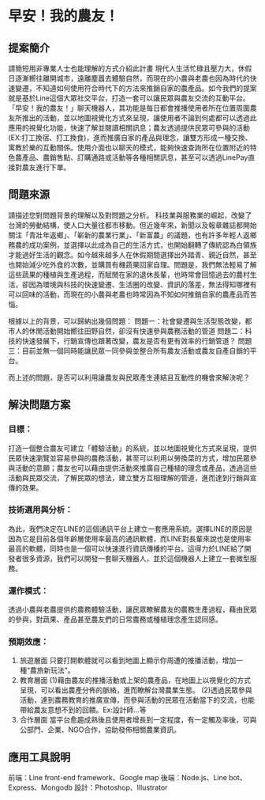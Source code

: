 # 早安！我的農友！

## 提案簡介
請簡短用非專業人士也能理解的方式介紹此計畫 
現代人生活忙碌且壓力大，休假日逐漸嚮往離開城市，遠離塵囂去體驗自然，而現在的小農與老農也因為時代的快速變遷，不知道如何使用符合時代下的方法來推銷自家的農產品。如今我們的提案就是基於Line這個大眾社交平台，打造一套可以讓民眾與農友交流的互動平台。
「早安！我的農友！」聊天機器人，其功能是每日都會推播使用者所在位置周圍農友所推出的活動，並以地圖視覺化方式來呈現，讓使用者不論到何處都可以透過此應用的視覺化功能，快速了解並閱讀相關訊息；農友透過提供民眾可參與的活動(EX:打工換宿、打工換食)，進而推廣自家的產品與理念，讓雙方形成一種交換、寓教於樂的互動關係。使用介面也以聊天的模式，能夠快速查詢所在位置附近的特色農產品、農銷售點、訂購通路或活動等各種相關訊息，甚至可以透過LinePay直接對農友進行下單。

## 問題來源
請描述您對問題背景的理解以及對問題之分析。
科技業與服務業的崛起，改變了台灣的勞動結構，使人口大量往都市移動。但近幾年來，新聞以及報章雜誌都開始關注「青壯年返鄉」、「嶄新的農業行業」、「新富農」的議題，也有許多年輕人返鄉務農的成功案例，並選擇以此成為自己的生活方式，也開始翻轉了傳統認為白領族才能過好生活的觀念。如今越來越多人在休假期間選擇出外踏青、親近自然，甚至也開始減少吃外食的次數，並購買有機蔬果回家自理。問題是，我們無法輕易了解這些蔬果的種植與生產過程，而賦閒在家的退休長輩，也時常會回憶過去的農村生活，卻因為環境與科技的快速變遷、生活圈的改變、資訊的落差，無法得知哪裡有可以回味的活動，而現在的小農與老農也時常因為不知如何推銷自家的農產品而苦惱。

根據以上的背景，可以歸納出幾個問題：
問題一：社會變遷與生活型態改變，都市人的休閒活動開始嚮往田野自然，卻沒有快速參與農務活動的管道
問題二：科技的快速發展下，行銷宣傳也跟著改變，農友是否有更有效率的行銷管道？
問題三：目前並無一個同時能讓民眾一同參與並整合所有農友活動或農友自產自銷的平台。

而上述的問題，是否可以利用讓農友與民眾產生連結且互動性的機會來解決呢？


## 解決問題方案
### 目標：
打造一個整合農友可建立「體驗活動」的系統，並以地圖視覺化方式來呈現，提供民眾快速瀏覽並容易參與的農務活動，甚至可以利用以勞換菜的方式，增加民眾參與活動的意願；農友也可以藉由提供活動來推廣自己種植的理念或產品，透過這些活動與民眾交流，了解民眾的想法，建立雙方互相理解的管道，進而達到行銷與宣傳的效果。
### 技術選用與分析：
為此，我們決定在LINE的這個通訊平台上建立一套應用系統。選擇LINE的原因是因為它是目前各個年齡層使用率最高的通訊軟體，而LINE對長輩來說也是使用率最高的軟體，同時也是一個可以快速進行資訊傳播的平台。這得力於LINE給了開發者很多資源，我們可以開發一套聊天機器人，並於這個機器人上建立一套微型服務。
### 運作模式：
透過小農與老農提供的農務體驗活動，讓民眾瞭解農友的農務生產過程，藉由民眾的參與，對蔬果、產品甚至農友們的日常農務或種植理念產生認同感。

### 預期效應：
1. 旅遊層面
只要打開軟體就可以看到地圖上顯示你周遭的推播活動，增加一種“農旅新玩法”。
2. 教育層面
(1)藉由農友的推播活動或上架的農產品，在地圖上以視覺化的方式呈現，可以看出農產分佈的脈絡，進而瞭解台灣農業生態。
(2)透過民眾參與活動，達到農務教育的推廣宣傳，而參與活動的民眾在活動當下的交流，也能帶給農友意想不到的回饋。Ex:設計師…等
3. 合作層面
當平台愈趨成熟後且使用者增長到一定程度，有一定觸及率後，可與公部門、企業、NGO合作，協助發佈相關農業資訊。

## 應用工具說明
前端：Line front-end framework、Google map
後端：Node.js、Line bot、Express、Mongodb
設計：Photoshop、Illustrator


